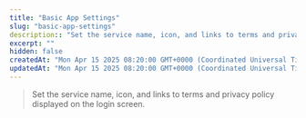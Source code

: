 ```yaml
---
title: "Basic App Settings"
slug: "basic-app-settings"
description:: "Set the service name, icon, and links to terms and privacy policy displayed on the login screen."
excerpt: ""
hidden: false
createdAt: "Mon Apr 15 2025 08:20:00 GMT+0000 (Coordinated Universal Time)"
updatedAt: "Mon Apr 15 2025 08:20:00 GMT+0000 (Coordinated Universal Time)"
---
```


> Set the service name, icon, and links to terms and privacy policy displayed on the login screen.